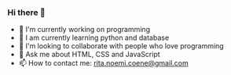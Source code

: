 ### Hi there 👋

- 🔭 I'm currently working on programming
- 🌱 I am currently learning python and database
- 👯 I'm looking to collaborate with people who love programming
- 💬 Ask me about HTML, CSS and JavaScript
- 📫 How to contact me: rita.noemi.coene@gmail.com
